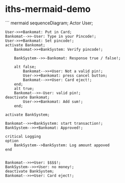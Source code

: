 # iths-mermaid-demo

´´´ mermaid
sequenceDiagram;
    Actor User;
    
    User->>+Bankomat: Put in Card;
    Bankomat-->>-User: Type in your Pincode!;
    User->>+Bankomat: Set pincode!;
    activate Bankomat;
        Bankomat->>+BankSystem: Verify pincode!;

        BankSystem-->>-Bankomat: Response true / false!;

        alt false;
            Bankomat-->>+User: Not a valid pin!;
            User->>+Bankomat: press cancel button;
            Bankomat-->>+User: Card eject!;
        end;
        alt true;
        Bankomat-->>-User: valid pin!;
    deactivate Bankomat;
            User->>+Bankomat: Add sum!;
        end;
        
    activate BankSystem;
    
    Bankomat-->>+BankSystem: start transaction!;
    BankSystem-->>+Bankomat: Approved!;
    
    critical Logging
    option 
        BankSystem-->BankSystem: Log amount appoved
    end
    
    
    Bankomat-->>+User: $$$$!;
    BankSystem-->>+User: no money!;
    deactivate BankSystem;
    Bankomat-->>+User: Card eject!;
    
